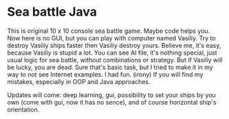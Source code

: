 # Sea battle Java
This is original 10 x 10 console sea battle game. Maybe code helps you.
Now here is no GUI, but you can play with computer named Vasiliy. Try to destroy Vasiliy ships faster then Vasiliy destroy yours.
Believe me, it's easy, because Vasiliy is stupid a lot.
You can see AI file, it's nothing special, just usual logic for sea battle, without combinations or strategy.
But if Vasiliy will be lucky, you are dead.
Sure that's basic task, but I tried to make it in my way to not see Internet examples. I had fun. (irony)
If you will find my mistakes, especially in OOP and Java approaches.

Updates will come: deep learning, gui, possibility to set your ships by you own (come with gui, now it has no sence), and of course horizontal ship's orientation.
